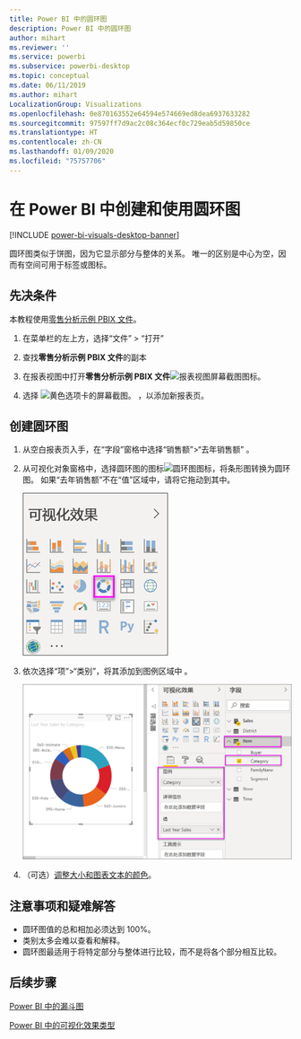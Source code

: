 ```yaml
---
title: Power BI 中的圆环图
description: Power BI 中的圆环图
author: mihart
ms.reviewer: ''
ms.service: powerbi
ms.subservice: powerbi-desktop
ms.topic: conceptual
ms.date: 06/11/2019
ms.author: mihart
LocalizationGroup: Visualizations
ms.openlocfilehash: 0e870163552e64594e574669ed8dea6937633282
ms.sourcegitcommit: 97597ff7d9ac2c08c364ecf0c729eab5d59850ce
ms.translationtype: HT
ms.contentlocale: zh-CN
ms.lasthandoff: 01/09/2020
ms.locfileid: "75757706"
---
```

# <a name="create-and-use-doughnut-charts-in-power-bi"></a>在 Power BI 中创建和使用圆环图

[!INCLUDE [power-bi-visuals-desktop-banner](../includes/power-bi-visuals-desktop-banner.md)]

圆环图类似于饼图，因为它显示部分与整体的关系。 唯一的区别是中心为空，因而有空间可用于标签或图标。

## <a name="prerequisite"></a>先决条件

本教程使用[零售分析示例 PBIX 文件](https://download.microsoft.com/download/9/6/D/96DDC2FF-2568-491D-AAFA-AFDD6F763AE3/Retail%20Analysis%20Sample%20PBIX.pbix)。

1. 在菜单栏的左上方，选择“文件” > “打开”  
   
2. 查找**零售分析示例 PBIX 文件**的副本

1. 在报表视图中打开**零售分析示例 PBIX 文件**![报表视图屏幕截图图标](media/power-bi-visualization-kpi/power-bi-report-view.png)。

1. 选择 ![黄色选项卡的屏幕截图。](media/power-bi-visualization-kpi/power-bi-yellow-tab.png) ，以添加新报表页。


## <a name="create-a-doughnut-chart"></a>创建圆环图

1. 从空白报表页入手，在“字段”窗格中选择“销售额”\>“去年销售额”   。  
   
3. 从可视化对象窗格中，选择圆环图的图标![圆环图图标](media/power-bi-visualization-doughnut-charts/power-bi-icon.png)，将条形图转换为圆环图。 如果“去年销售额”不在“值”区域中，请将它拖动到其中。  
     
   ![包含所选圆环图的可视化效果窗格](media/power-bi-visualization-doughnut-charts/power-bi-doughnut-chart.png)

4. 依次选择“项”\>“类别”，将其添加到图例区域中    。 
     
    ![字段窗格旁边的圆环图](media/power-bi-visualization-doughnut-charts/power-bi-doughnut-done.png)

5. （可选）[调整大小和图表文本的颜色](power-bi-visualization-customize-title-background-and-legend.md)。 

## <a name="considerations-and-troubleshooting"></a>注意事项和疑难解答
* 圆环图值的总和相加必须达到 100%。
* 类别太多会难以查看和解释。
* 圆环图最适用于将特定部分与整体进行比较，而不是将各个部分相互比较。 

## <a name="next-steps"></a>后续步骤
[Power BI 中的漏斗图](power-bi-visualization-funnel-charts.md)

[Power BI 中的可视化效果类型](power-bi-visualization-types-for-reports-and-q-and-a.md)


